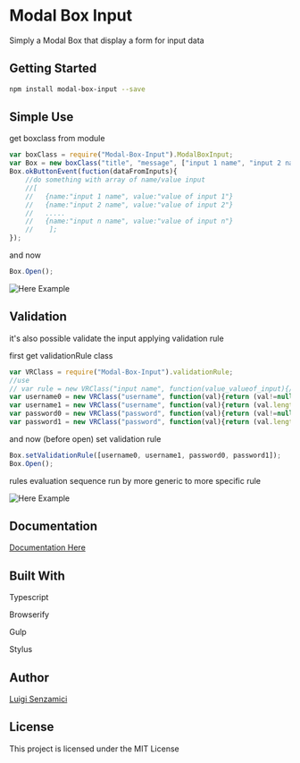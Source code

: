 # Modal Box Input

Simply a Modal Box that display a form for input data

## Getting Started
```bash
npm install modal-box-input --save
```
## Simple Use

get boxclass from module
```javascript
var boxClass = require("Modal-Box-Input").ModalBoxInput;
var Box = new boxClass("title", "message", ["input 1 name", "input 2 name" ... "input n name"], ["ok button text", "reset button text"]);
Box.okButtonEvent(fuction(dataFromInputs){
    //do something with array of name/value input
    //[
    //   {name:"input 1 name", value:"value of input 1"}
    //   {name:"input 2 name", value:"value of input 2"}
    //   ..... 
    //   {name:"input n name", value:"value of input n"} 
    //    ];
});
```
and now
```javascript
Box.Open();
```
![Here Example](http://LuigiSenzamici.com/Content/Images/BoxInputExample.PNG)

## Validation
it's also possible validate the input applying validation rule

first get validationRule class
```javascript
var VRClass = require("Modal-Box-Input").validationRule;
//use
// var rule = new VRClass("input name", function(value_valueof_input){//code that return a boolean}, "error message");
var username0 = new VRClass("username", function(val){return (val!=null && val!=undefined && val.length>0)?true:false;}, "field can't be empty");
var username1 = new VRClass("username", function(val){return (val.length>3)?true:false;}, "field length must be > 3");
var password0 = new VRClass("password", function(val){return (val!=null && val!=undefined && val.length>0)?true:false;}, "field can't be empty");
var password1 = new VRClass("password", function(val){return (val.length>3)?true:false;}, "field length must be > 3");
```
and now (before open) set validation rule
```javascript
Box.setValidationRule([username0, username1, password0, password1]);
Box.Open();
```

rules evaluation sequence run by more generic to more specific rule 

![Here Example](http://LuigiSenzamici.com/Content/Images/BoxInputErrorExample.PNG)

## Documentation

[Documentation Here](http://luigisenzamici.com/Documentazione/ModalBoxInput/modules/_modalboxinput_.html)

## Built With
Typescript

Browserify

Gulp

Stylus
## Author

[Luigi Senzamici](http://luigisenzamici.com)


## License

This project is licensed under the MIT License 



